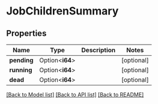 # JobChildrenSummary

## Properties

Name | Type | Description | Notes
------------ | ------------- | ------------- | -------------
**pending** | Option<**i64**> |  | [optional]
**running** | Option<**i64**> |  | [optional]
**dead** | Option<**i64**> |  | [optional]

[[Back to Model list]](../README.md#documentation-for-models) [[Back to API list]](../README.md#documentation-for-api-endpoints) [[Back to README]](../README.md)


